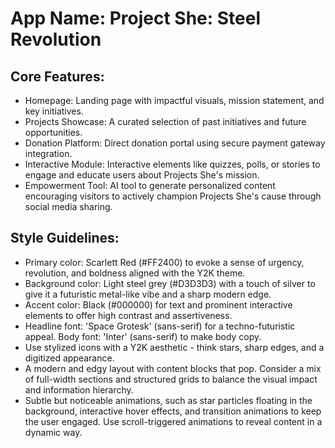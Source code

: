 # **App Name**: Project She: Steel Revolution

## Core Features:

- Homepage: Landing page with impactful visuals, mission statement, and key initiatives.
- Projects Showcase: A curated selection of past initiatives and future opportunities.
- Donation Platform: Direct donation portal using secure payment gateway integration.
- Interactive Module: Interactive elements like quizzes, polls, or stories to engage and educate users about Projects She's mission.
- Empowerment Tool: AI tool to generate personalized content encouraging visitors to actively champion Projects She's cause through social media sharing.

## Style Guidelines:

- Primary color: Scarlett Red (#FF2400) to evoke a sense of urgency, revolution, and boldness aligned with the Y2K theme.
- Background color: Light steel grey (#D3D3D3) with a touch of silver to give it a futuristic metal-like vibe and a sharp modern edge.
- Accent color: Black (#000000) for text and prominent interactive elements to offer high contrast and assertiveness.
- Headline font: 'Space Grotesk' (sans-serif) for a techno-futuristic appeal. Body font: 'Inter' (sans-serif) to make body copy.
- Use stylized icons with a Y2K aesthetic - think stars, sharp edges, and a digitized appearance.
- A modern and edgy layout with content blocks that pop. Consider a mix of full-width sections and structured grids to balance the visual impact and information hierarchy.
- Subtle but noticeable animations, such as star particles floating in the background, interactive hover effects, and transition animations to keep the user engaged. Use scroll-triggered animations to reveal content in a dynamic way.